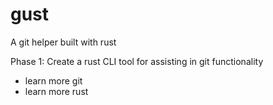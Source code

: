 # gust
A git helper built with rust

Phase 1:
Create a rust CLI tool for assisting in git functionality
- learn more git
- learn more rust

